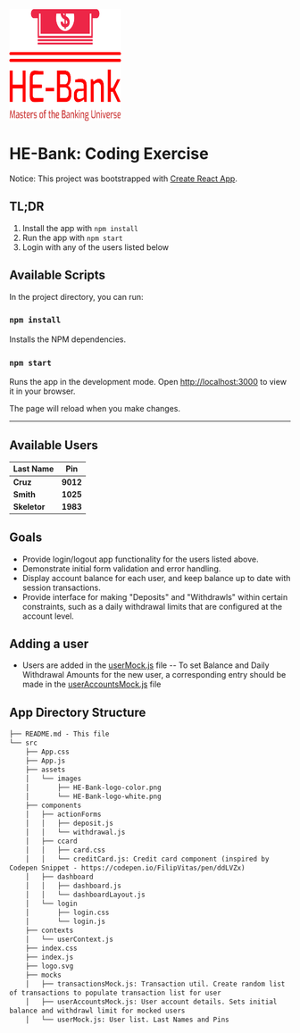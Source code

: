 <img src="./src/assets/images/HE-Bank-logo-color.png" width="200" height="200" />

# HE-Bank: Coding Exercise

Notice: This project was bootstrapped with [Create React App](https://github.com/facebook/create-react-app).

## TL;DR
1. Install the app with `npm install`
2. Run the app with `npm start`
3. Login with any of the users listed below

## Available Scripts

In the project directory, you can run:


### `npm install`

Installs the NPM dependencies.

### `npm start`

Runs the app in the development mode.
Open [http://localhost:3000](http://localhost:3000) to view it in your browser.

The page will reload when you make changes.

---
## Available Users
| Last Name | Pin |
| -------- | ------- |
| **Cruz** | **9012** |
| **Smith** | **1025** |
| **Skeletor** | **1983** |

## Goals
- Provide login/logout app functionality for the users listed above.
- Demonstrate initial form validation and error handling.
- Display account balance for each user, and keep balance up to date with session transactions.
- Provide interface for making "Deposits" and "Withdrawls" within certain constraints, such as a daily withdrawal limits that are configured at the account level.
 
## Adding a user
- Users are added in the [userMock.js](src/mocks/userMock.js) file
 -- To set Balance and Daily Withdrawal Amounts for the new user, a corresponding entry should be made in the [userAccountsMock.js](src/mocks/userAccountsMock.js) file


## App Directory Structure
```
├── README.md - This file
└── src
    ├── App.css
    ├── App.js
    ├── assets
    │   └── images
    │       ├── HE-Bank-logo-color.png
    │       └── HE-Bank-logo-white.png
    ├── components
    │   ├── actionForms
    │   │   ├── deposit.js
    │   │   └── withdrawal.js
    │   ├── ccard
    │   │   ├── card.css
    │   │   └── creditCard.js: Credit card component (inspired by Codepen Snippet - https://codepen.io/FilipVitas/pen/ddLVZx)
    │   ├── dashboard
    │   │   ├── dashboard.js
    │   │   └── dashboardLayout.js
    │   └── login
    │       ├── login.css
    │       └── login.js
    ├── contexts
    │   └── userContext.js
    ├── index.css
    ├── index.js
    ├── logo.svg
    ├── mocks
    │   ├── transactionsMock.js: Transaction util. Create random list of transactions to populate transaction list for user
    │   ├── userAccountsMock.js: User account details. Sets initial balance and withdrawl limit for mocked users
    │   └── userMock.js: User list. Last Names and Pins
```